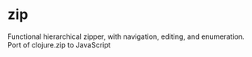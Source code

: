 # zip
Functional hierarchical zipper, with navigation, editing, and enumeration. Port of clojure.zip to JavaScript
